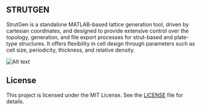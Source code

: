 ## STRUTGEN

StrutGen is a standalone MATLAB-based lattice generation tool, driven by cartesian coordinates, and designed to provide extensive control over the topology, generation, and file export processes for strut-based and plate-type structures. It offers flexibility in cell design through parameters such as cell size, periodicity, thickness, and relative density.

![Alt text]([https://github.com/alex-inoma/Strut-and-Plate-type-Lattice-Generator-StrutGen/blob/main/StrutGen%20description.png] "StrutGen description")

## License

This project is licensed under the MIT License. See the [LICENSE](LICENSE) file for details.
